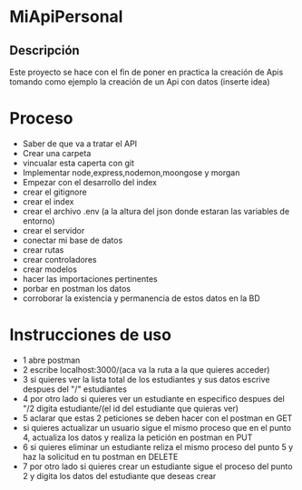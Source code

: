 # MiApiPersonal

## Descripción

Este proyecto se hace con el fin de poner en practica la creación de Apis tomando como ejemplo la creación de un Api con datos (inserte idea)

# Proceso

- Saber de que va a tratar el API
- Crear una carpeta
- vincualar esta caperta con git
- Implementar node,express,nodemon,moongose y morgan
- Empezar con el desarrollo del index
- crear el gitignore
- crear el index
- crear el archivo .env (a la altura del json donde estaran las variables de entorno)
- crear el servidor
- conectar mi base de datos
- crear rutas
- crear controladores
- crear modelos
- hacer las importaciones pertinentes
- porbar en postman los datos
- corroborar la existencia y permanencia de estos datos en la BD

# Instrucciones de uso

- 1 abre postman
- 2 escribe localhost:3000/(aca va la ruta a la que quieres acceder)
- 3 si quieres ver la lista total de los estudiantes y sus datos escrive despues del "/" estudiantes
- 4 por otro lado si quieres ver un estudiante en especifico despues del "/2 digita estudiante/(el id del estudiante que quieras ver)
- 5 aclarar que estas 2 peticiones se deben hacer con el postman en GET
- si quieres actualizar un usuario sigue el mismo proceso que en el punto 4, actualiza los datos y realiza la petición en postman en PUT
- 6 si quieres eliminar un estudiante reliza el mismo proceso del punto 5 y haz la solicitud en tu postman en DELETE
- 7 por otro lado si quieres crear un estudiante sigue el proceso del punto 2 y digita los datos del estudiante que deseas crear
